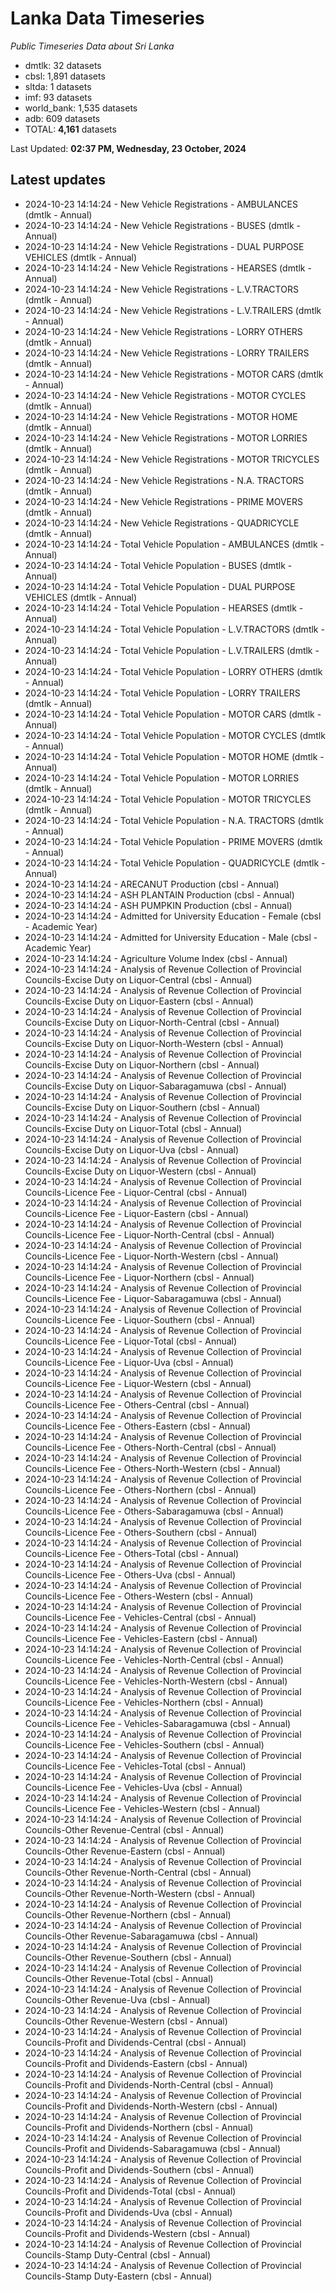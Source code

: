 # Lanka Data Timeseries
*Public Timeseries Data about Sri Lanka*

* dmtlk: 32 datasets
* cbsl: 1,891 datasets
* sltda: 1 datasets
* imf: 93 datasets
* world_bank: 1,535 datasets
* adb: 609 datasets
* TOTAL: **4,161** datasets

Last Updated: **02:37 PM, Wednesday, 23 October, 2024**

## Latest updates

* 2024-10-23 14:14:24 - New Vehicle Registrations - AMBULANCES (dmtlk - Annual)
* 2024-10-23 14:14:24 - New Vehicle Registrations - BUSES (dmtlk - Annual)
* 2024-10-23 14:14:24 - New Vehicle Registrations - DUAL PURPOSE VEHICLES (dmtlk - Annual)
* 2024-10-23 14:14:24 - New Vehicle Registrations - HEARSES (dmtlk - Annual)
* 2024-10-23 14:14:24 - New Vehicle Registrations - L.V.TRACTORS (dmtlk - Annual)
* 2024-10-23 14:14:24 - New Vehicle Registrations - L.V.TRAILERS (dmtlk - Annual)
* 2024-10-23 14:14:24 - New Vehicle Registrations - LORRY OTHERS (dmtlk - Annual)
* 2024-10-23 14:14:24 - New Vehicle Registrations - LORRY TRAILERS (dmtlk - Annual)
* 2024-10-23 14:14:24 - New Vehicle Registrations - MOTOR CARS (dmtlk - Annual)
* 2024-10-23 14:14:24 - New Vehicle Registrations - MOTOR CYCLES (dmtlk - Annual)
* 2024-10-23 14:14:24 - New Vehicle Registrations - MOTOR HOME (dmtlk - Annual)
* 2024-10-23 14:14:24 - New Vehicle Registrations - MOTOR LORRIES (dmtlk - Annual)
* 2024-10-23 14:14:24 - New Vehicle Registrations - MOTOR TRICYCLES (dmtlk - Annual)
* 2024-10-23 14:14:24 - New Vehicle Registrations - N.A. TRACTORS (dmtlk - Annual)
* 2024-10-23 14:14:24 - New Vehicle Registrations - PRIME MOVERS (dmtlk - Annual)
* 2024-10-23 14:14:24 - New Vehicle Registrations - QUADRICYCLE (dmtlk - Annual)
* 2024-10-23 14:14:24 - Total Vehicle Population - AMBULANCES (dmtlk - Annual)
* 2024-10-23 14:14:24 - Total Vehicle Population - BUSES (dmtlk - Annual)
* 2024-10-23 14:14:24 - Total Vehicle Population - DUAL PURPOSE VEHICLES (dmtlk - Annual)
* 2024-10-23 14:14:24 - Total Vehicle Population - HEARSES (dmtlk - Annual)
* 2024-10-23 14:14:24 - Total Vehicle Population - L.V.TRACTORS (dmtlk - Annual)
* 2024-10-23 14:14:24 - Total Vehicle Population - L.V.TRAILERS (dmtlk - Annual)
* 2024-10-23 14:14:24 - Total Vehicle Population - LORRY OTHERS (dmtlk - Annual)
* 2024-10-23 14:14:24 - Total Vehicle Population - LORRY TRAILERS (dmtlk - Annual)
* 2024-10-23 14:14:24 - Total Vehicle Population - MOTOR CARS (dmtlk - Annual)
* 2024-10-23 14:14:24 - Total Vehicle Population - MOTOR CYCLES (dmtlk - Annual)
* 2024-10-23 14:14:24 - Total Vehicle Population - MOTOR HOME (dmtlk - Annual)
* 2024-10-23 14:14:24 - Total Vehicle Population - MOTOR LORRIES (dmtlk - Annual)
* 2024-10-23 14:14:24 - Total Vehicle Population - MOTOR TRICYCLES (dmtlk - Annual)
* 2024-10-23 14:14:24 - Total Vehicle Population - N.A. TRACTORS (dmtlk - Annual)
* 2024-10-23 14:14:24 - Total Vehicle Population - PRIME MOVERS (dmtlk - Annual)
* 2024-10-23 14:14:24 - Total Vehicle Population - QUADRICYCLE (dmtlk - Annual)
* 2024-10-23 14:14:24 - ARECANUT Production (cbsl - Annual)
* 2024-10-23 14:14:24 - ASH PLANTAIN Production (cbsl - Annual)
* 2024-10-23 14:14:24 - ASH PUMPKIN Production (cbsl - Annual)
* 2024-10-23 14:14:24 - Admitted for University Education - Female (cbsl - Academic Year)
* 2024-10-23 14:14:24 - Admitted for University Education - Male (cbsl - Academic Year)
* 2024-10-23 14:14:24 - Agriculture Volume Index (cbsl - Annual)
* 2024-10-23 14:14:24 - Analysis of Revenue Collection of Provincial Councils-Excise Duty on Liquor-Central (cbsl - Annual)
* 2024-10-23 14:14:24 - Analysis of Revenue Collection of Provincial Councils-Excise Duty on Liquor-Eastern (cbsl - Annual)
* 2024-10-23 14:14:24 - Analysis of Revenue Collection of Provincial Councils-Excise Duty on Liquor-North-Central (cbsl - Annual)
* 2024-10-23 14:14:24 - Analysis of Revenue Collection of Provincial Councils-Excise Duty on Liquor-North-Western (cbsl - Annual)
* 2024-10-23 14:14:24 - Analysis of Revenue Collection of Provincial Councils-Excise Duty on Liquor-Northern (cbsl - Annual)
* 2024-10-23 14:14:24 - Analysis of Revenue Collection of Provincial Councils-Excise Duty on Liquor-Sabaragamuwa (cbsl - Annual)
* 2024-10-23 14:14:24 - Analysis of Revenue Collection of Provincial Councils-Excise Duty on Liquor-Southern (cbsl - Annual)
* 2024-10-23 14:14:24 - Analysis of Revenue Collection of Provincial Councils-Excise Duty on Liquor-Total (cbsl - Annual)
* 2024-10-23 14:14:24 - Analysis of Revenue Collection of Provincial Councils-Excise Duty on Liquor-Uva (cbsl - Annual)
* 2024-10-23 14:14:24 - Analysis of Revenue Collection of Provincial Councils-Excise Duty on Liquor-Western (cbsl - Annual)
* 2024-10-23 14:14:24 - Analysis of Revenue Collection of Provincial Councils-Licence Fee - Liquor-Central (cbsl - Annual)
* 2024-10-23 14:14:24 - Analysis of Revenue Collection of Provincial Councils-Licence Fee - Liquor-Eastern (cbsl - Annual)
* 2024-10-23 14:14:24 - Analysis of Revenue Collection of Provincial Councils-Licence Fee - Liquor-North-Central (cbsl - Annual)
* 2024-10-23 14:14:24 - Analysis of Revenue Collection of Provincial Councils-Licence Fee - Liquor-North-Western (cbsl - Annual)
* 2024-10-23 14:14:24 - Analysis of Revenue Collection of Provincial Councils-Licence Fee - Liquor-Northern (cbsl - Annual)
* 2024-10-23 14:14:24 - Analysis of Revenue Collection of Provincial Councils-Licence Fee - Liquor-Sabaragamuwa (cbsl - Annual)
* 2024-10-23 14:14:24 - Analysis of Revenue Collection of Provincial Councils-Licence Fee - Liquor-Southern (cbsl - Annual)
* 2024-10-23 14:14:24 - Analysis of Revenue Collection of Provincial Councils-Licence Fee - Liquor-Total (cbsl - Annual)
* 2024-10-23 14:14:24 - Analysis of Revenue Collection of Provincial Councils-Licence Fee - Liquor-Uva (cbsl - Annual)
* 2024-10-23 14:14:24 - Analysis of Revenue Collection of Provincial Councils-Licence Fee - Liquor-Western (cbsl - Annual)
* 2024-10-23 14:14:24 - Analysis of Revenue Collection of Provincial Councils-Licence Fee - Others-Central (cbsl - Annual)
* 2024-10-23 14:14:24 - Analysis of Revenue Collection of Provincial Councils-Licence Fee - Others-Eastern (cbsl - Annual)
* 2024-10-23 14:14:24 - Analysis of Revenue Collection of Provincial Councils-Licence Fee - Others-North-Central (cbsl - Annual)
* 2024-10-23 14:14:24 - Analysis of Revenue Collection of Provincial Councils-Licence Fee - Others-North-Western (cbsl - Annual)
* 2024-10-23 14:14:24 - Analysis of Revenue Collection of Provincial Councils-Licence Fee - Others-Northern (cbsl - Annual)
* 2024-10-23 14:14:24 - Analysis of Revenue Collection of Provincial Councils-Licence Fee - Others-Sabaragamuwa (cbsl - Annual)
* 2024-10-23 14:14:24 - Analysis of Revenue Collection of Provincial Councils-Licence Fee - Others-Southern (cbsl - Annual)
* 2024-10-23 14:14:24 - Analysis of Revenue Collection of Provincial Councils-Licence Fee - Others-Total (cbsl - Annual)
* 2024-10-23 14:14:24 - Analysis of Revenue Collection of Provincial Councils-Licence Fee - Others-Uva (cbsl - Annual)
* 2024-10-23 14:14:24 - Analysis of Revenue Collection of Provincial Councils-Licence Fee - Others-Western (cbsl - Annual)
* 2024-10-23 14:14:24 - Analysis of Revenue Collection of Provincial Councils-Licence Fee - Vehicles-Central (cbsl - Annual)
* 2024-10-23 14:14:24 - Analysis of Revenue Collection of Provincial Councils-Licence Fee - Vehicles-Eastern (cbsl - Annual)
* 2024-10-23 14:14:24 - Analysis of Revenue Collection of Provincial Councils-Licence Fee - Vehicles-North-Central (cbsl - Annual)
* 2024-10-23 14:14:24 - Analysis of Revenue Collection of Provincial Councils-Licence Fee - Vehicles-North-Western (cbsl - Annual)
* 2024-10-23 14:14:24 - Analysis of Revenue Collection of Provincial Councils-Licence Fee - Vehicles-Northern (cbsl - Annual)
* 2024-10-23 14:14:24 - Analysis of Revenue Collection of Provincial Councils-Licence Fee - Vehicles-Sabaragamuwa (cbsl - Annual)
* 2024-10-23 14:14:24 - Analysis of Revenue Collection of Provincial Councils-Licence Fee - Vehicles-Southern (cbsl - Annual)
* 2024-10-23 14:14:24 - Analysis of Revenue Collection of Provincial Councils-Licence Fee - Vehicles-Total (cbsl - Annual)
* 2024-10-23 14:14:24 - Analysis of Revenue Collection of Provincial Councils-Licence Fee - Vehicles-Uva (cbsl - Annual)
* 2024-10-23 14:14:24 - Analysis of Revenue Collection of Provincial Councils-Licence Fee - Vehicles-Western (cbsl - Annual)
* 2024-10-23 14:14:24 - Analysis of Revenue Collection of Provincial Councils-Other Revenue-Central (cbsl - Annual)
* 2024-10-23 14:14:24 - Analysis of Revenue Collection of Provincial Councils-Other Revenue-Eastern (cbsl - Annual)
* 2024-10-23 14:14:24 - Analysis of Revenue Collection of Provincial Councils-Other Revenue-North-Central (cbsl - Annual)
* 2024-10-23 14:14:24 - Analysis of Revenue Collection of Provincial Councils-Other Revenue-North-Western (cbsl - Annual)
* 2024-10-23 14:14:24 - Analysis of Revenue Collection of Provincial Councils-Other Revenue-Northern (cbsl - Annual)
* 2024-10-23 14:14:24 - Analysis of Revenue Collection of Provincial Councils-Other Revenue-Sabaragamuwa (cbsl - Annual)
* 2024-10-23 14:14:24 - Analysis of Revenue Collection of Provincial Councils-Other Revenue-Southern (cbsl - Annual)
* 2024-10-23 14:14:24 - Analysis of Revenue Collection of Provincial Councils-Other Revenue-Total (cbsl - Annual)
* 2024-10-23 14:14:24 - Analysis of Revenue Collection of Provincial Councils-Other Revenue-Uva (cbsl - Annual)
* 2024-10-23 14:14:24 - Analysis of Revenue Collection of Provincial Councils-Other Revenue-Western (cbsl - Annual)
* 2024-10-23 14:14:24 - Analysis of Revenue Collection of Provincial Councils-Profit and Dividends-Central (cbsl - Annual)
* 2024-10-23 14:14:24 - Analysis of Revenue Collection of Provincial Councils-Profit and Dividends-Eastern (cbsl - Annual)
* 2024-10-23 14:14:24 - Analysis of Revenue Collection of Provincial Councils-Profit and Dividends-North-Central (cbsl - Annual)
* 2024-10-23 14:14:24 - Analysis of Revenue Collection of Provincial Councils-Profit and Dividends-North-Western (cbsl - Annual)
* 2024-10-23 14:14:24 - Analysis of Revenue Collection of Provincial Councils-Profit and Dividends-Northern (cbsl - Annual)
* 2024-10-23 14:14:24 - Analysis of Revenue Collection of Provincial Councils-Profit and Dividends-Sabaragamuwa (cbsl - Annual)
* 2024-10-23 14:14:24 - Analysis of Revenue Collection of Provincial Councils-Profit and Dividends-Southern (cbsl - Annual)
* 2024-10-23 14:14:24 - Analysis of Revenue Collection of Provincial Councils-Profit and Dividends-Total (cbsl - Annual)
* 2024-10-23 14:14:24 - Analysis of Revenue Collection of Provincial Councils-Profit and Dividends-Uva (cbsl - Annual)
* 2024-10-23 14:14:24 - Analysis of Revenue Collection of Provincial Councils-Profit and Dividends-Western (cbsl - Annual)
* 2024-10-23 14:14:24 - Analysis of Revenue Collection of Provincial Councils-Stamp Duty-Central (cbsl - Annual)
* 2024-10-23 14:14:24 - Analysis of Revenue Collection of Provincial Councils-Stamp Duty-Eastern (cbsl - Annual)